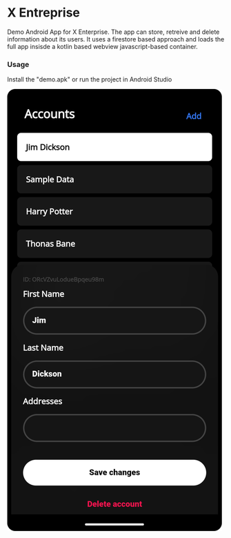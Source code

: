 # X Entreprise
Demo Android App for X Enterprise. The app can store, retreive and delete information about its users. It uses a firestore based approach and loads the full app insisde a kotlin based webview javascript-based container.

### Usage
Install the "demo.apk" or run the project in Android Studio

![](https://raw.githubusercontent.com/appvoid/X-Enterprise/master/app/src/main/assets/2.png)
